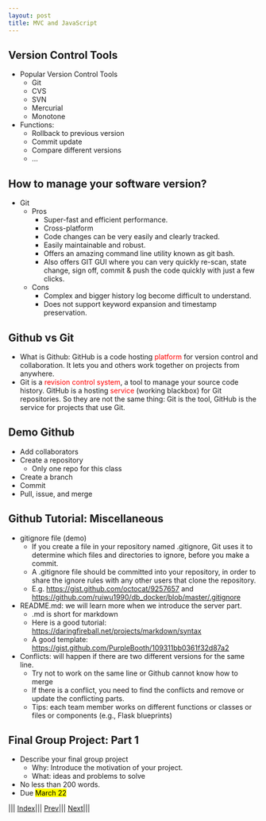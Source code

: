 ```yaml
---
layout: post
title: MVC and JavaScript
---
```


## Version Control Tools
* Popular Version Control Tools
  * Git
  * CVS
  * SVN
  * Mercurial
  * Monotone
* Functions:
  * Rollback to previous version
  * Commit update
  * Compare different versions
  * … 

## How to manage your software version?
* Git
  * Pros
    * Super-fast and efficient performance.
    * Cross-platform
    * Code changes can be very easily and clearly tracked.
    * Easily maintainable and robust.
    * Offers an amazing command line utility known as git bash.
    * Also offers GIT GUI where you can very quickly re-scan, state change, sign off, commit & push the code quickly with just a few clicks.
  * Cons
    * Complex and bigger history log become difficult to understand.
    * Does not support keyword expansion and timestamp preservation.

## Github vs Git
* What is Github: GitHub is a code hosting <font color=red>platform</font> for version control and collaboration. It lets you and others work together on projects from anywhere.
* Git is a <font color=red>revision control system</font>, a tool to manage your source code history. GitHub is a hosting <font color=red>service</font> (working blackbox) for Git repositories. So they are not the same thing: Git is the tool, GitHub is the service for projects that use Git.


## Demo Github 
* Add collaborators
* Create a repository 
  * Only one repo for this class
* Create a branch
* Commit
* Pull, issue, and merge

## Github Tutorial: Miscellaneous 
* gitignore file (demo)
  * If you create a file in your repository named .gitignore, Git uses it to determine which files and directories to ignore, before you make a commit.
  * A .gitignore file should be committed into your repository, in order to share the ignore rules with any other users that clone the repository.
  * E.g. <https://gist.github.com/octocat/9257657> and <https://github.com/ruiwu1990/db_docker/blob/master/.gitignore>
* README.md: we will learn more when we introduce the server part.
  * .md is short for markdown
  * Here is a good tutorial: <https://daringfireball.net/projects/markdown/syntax>
  * A good template: <https://gist.github.com/PurpleBooth/109311bb0361f32d87a2>
* Conflicts: will happen if there are two different versions for the same line.
  * Try not to work on the same line or Github cannot know how to merge
  * If there is a conflict, you need to find the conflicts and remove or update the conflicting parts.
  * Tips: each team member works on different functions or classes or files or components (e.g., Flask blueprints)

## Final Group Project: Part 1
* Describe your final group project
  * Why: Introduce the motivation of your project.
  * What: ideas and problems to solve
* No less than 200 words.
* Due <mark>March 22</mark>



||| [Index](../../)||| [Prev](../file6/)||| [Next](../file8/)|||





















